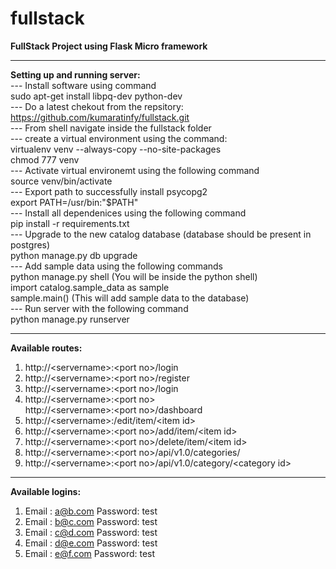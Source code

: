 # fullstack

<b>FullStack Project using Flask Micro framework</b>  

-------------------------------------------------------------------------------  
<b>Setting up and running server:</b>  
   --- Install software using command  
        sudo apt-get install libpq-dev python-dev  
   --- Do a latest chekout from the repsitory: https://github.com/kumaratinfy/fullstack.git  
   --- From shell navigate inside the fullstack folder  
   --- create a virtual environment using the command:  
           virtualenv venv --always-copy --no-site-packages  
           chmod 777 venv  
   --- Activate virtual environemt using the following command  
           source venv/bin/activate  
   --- Export path to successfully install psycopg2  
           export PATH=/usr/bin:"$PATH"  
   --- Install all dependenices using the following command  
           pip install -r requirements.txt  
   --- Upgrade to the new catalog database (database should be present in postgres)  
           python manage.py db upgrade  
   --- Add sample data using the following commands  
           python manage.py shell (You will be inside the python shell)  
           import catalog.sample_data as sample  
           sample.main() (This will add sample data to the database)  
   --- Run server with the following command  
           python manage.py runserver  
             
-------------------------------------------------------------------------------  
  
<b>Available routes:</b>  
1) http://\<servername\>:\<port no\>/login  
2) http://\<servername\>:\<port no\>/register  
3) http://\<servername\>:\<port no\>/login  
4) http://\<servername\>:\<port no\>  
   http://\<servername\>:\<port no\>/dashboard  
5) http://\<servername\>:<port no>/edit/item/\<item id\>  
6) http://\<servername\>:\<port no\>/add/item/\<item id\>  
7) http://\<servername\>:\<port no\>/delete/item/\<item id\>  
8) http://\<servername\>:\<port no\>/api/v1.0/categories/  
9) http://\<servername\>:\<port no\>/api/v1.0/category/\<category id\>  
  
-------------------------------------------------------------------------------  
  
<b>Available logins:</b>    
1) Email : a@b.com Password: test  
2) Email : b@c.com Password: test  
3) Email : c@d.com Password: test  
4) Email : d@e.com Password: test  
5) Email : e@f.com Password: test  
  
